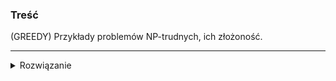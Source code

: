 ### Treść
(GREEDY)
Przykłady problemów NP-trudnych, ich złożoność.

------
<details><summary>Rozwiązanie</summary>
<p>

